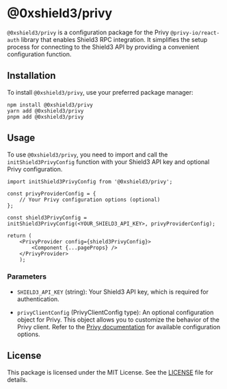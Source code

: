 # @0xshield3/privy

`@0xshield3/privy` is a configuration package for the Privy `@privy-io/react-auth` library that enables Shield3 RPC integration. It simplifies the setup process for connecting to the Shield3 API by providing a convenient configuration function.

## Installation

To install `@0xshield3/privy`, use your preferred package manager:

```shell
npm install @0xshield3/privy
yarn add @0xshield3/privy
pnpm add @0xshield3/privy
```

## Usage

To use `@0xshield3/privy`, you need to import and call the `initShield3PrivyConfig` function with your Shield3 API key and optional Privy configuration.

```tsx
import initShield3PrivyConfig from '@0xshield3/privy';

const privyProviderConfig = {
    // Your Privy configuration options (optional)
};

const shield3PrivyConfig = initShield3PrivyConfig(<YOUR_SHIELD3_API_KEY>, privyProviderConfig);

return (
    <PrivyProvider config={shield3PrivyConfig}>
        <Component {...pageProps} />
    </PrivyProvider>
    );
```

### Parameters

- `SHIELD3_API_KEY` (string): Your Shield3 API key, which is required for authentication.

- `privyClientConfig` (PrivyClientConfig type): An optional configuration object for Privy. This object allows you to customize the behavior of the Privy client. Refer to the [Privy documentation](https://docs.privy.io/reference/react-auth/modules#privyclientconfig) for available configuration options.

## License

This package is licensed under the MIT License. See the [LICENSE](../../LICENSE) file for details.
